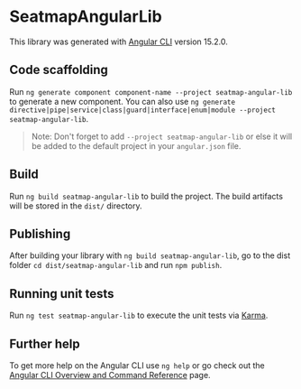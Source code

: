 # SeatmapAngularLib

This library was generated with [Angular CLI](https://github.com/angular/angular-cli) version 15.2.0.

## Code scaffolding

Run `ng generate component component-name --project seatmap-angular-lib` to generate a new component. You can also use `ng generate directive|pipe|service|class|guard|interface|enum|module --project seatmap-angular-lib`.
> Note: Don't forget to add `--project seatmap-angular-lib` or else it will be added to the default project in your `angular.json` file. 

## Build

Run `ng build seatmap-angular-lib` to build the project. The build artifacts will be stored in the `dist/` directory.

## Publishing

After building your library with `ng build seatmap-angular-lib`, go to the dist folder `cd dist/seatmap-angular-lib` and run `npm publish`.

## Running unit tests

Run `ng test seatmap-angular-lib` to execute the unit tests via [Karma](https://karma-runner.github.io).

## Further help

To get more help on the Angular CLI use `ng help` or go check out the [Angular CLI Overview and Command Reference](https://angular.io/cli) page.
